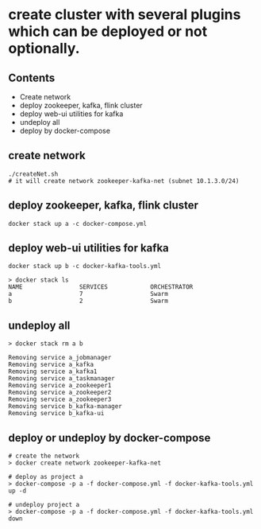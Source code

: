 # create cluster with several plugins which can be deployed or not optionally.

## Contents
- Create network
- deploy zookeeper, kafka, flink cluster
- deploy web-ui utilities for kafka
- undeploy all 
- deploy by docker-compose

## create network
````
./createNet.sh 
# it will create network zookeeper-kafka-net (subnet 10.1.3.0/24)
````

## deploy zookeeper, kafka, flink cluster

````
docker stack up a -c docker-compose.yml
````

## deploy web-ui utilities for kafka
````
docker stack up b -c docker-kafka-tools.yml
````

````console
> docker stack ls
NAME                SERVICES            ORCHESTRATOR
a                   7                   Swarm
b                   2                   Swarm
````

## undeploy all
````console
> docker stack rm a b

Removing service a_jobmanager
Removing service a_kafka
Removing service a_kafka1
Removing service a_taskmanager
Removing service a_zookeeper1
Removing service a_zookeeper2
Removing service a_zookeeper3
Removing service b_kafka-manager
Removing service b_kafka-ui
````

## deploy or undeploy by docker-compose
````console
# create the network
> docker create network zookeeper-kafka-net

# deploy as project a
> docker-compose -p a -f docker-compose.yml -f docker-kafka-tools.yml up -d

# undeploy project a
> docker-compose -p a -f docker-compose.yml -f docker-kafka-tools.yml down

````
